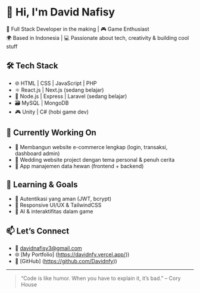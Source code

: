 # 👋 Hi, I'm David Nafisy

🎯 Full Stack Developer in the making | 🎮 Game Enthusiast  
🌍 Based in Indonesia | 💻 Passionate about tech, creativity & building cool stuff

## 🛠️ Tech Stack

- 🌐 HTML | CSS | JavaScript | PHP
- ⚛️ React.js | Next.js (sedang belajar)
- 🔧 Node.js | Express | Laravel (sedang belajar)
- 🗃️ MySQL | MongoDB
- 🎮 Unity | C# (hobi game dev)

## 📌 Currently Working On

- 🚀 Membangun website e-commerce lengkap (login, transaksi, dashboard admin)
- 🎨 Wedding website project dengan tema personal & penuh cerita
- 🐾 App manajemen data hewan (frontend + backend)

## 🧠 Learning & Goals

- 🔐 Autentikasi yang aman (JWT, bcrypt)
- 📱 Responsive UI/UX & TailwindCSS
- 🧩 AI & interaktifitas dalam game

## 📫 Let’s Connect

- 📧 davidnafisy3@gmail.com
- 🌐 [My Portfolio] (https://davidnfy.vercel.app/))
- 🐙 [GitHub] (https://github.com/Davidnfy))

---

> “Code is like humor. When you have to explain it, it’s bad.” – Cory House

